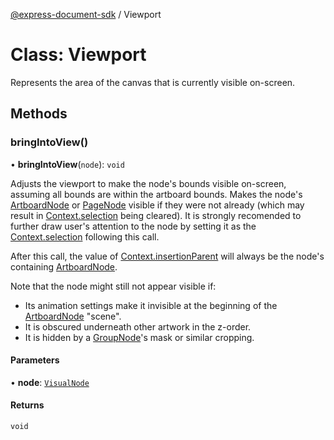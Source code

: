 [@express-document-sdk](../overview.md) / Viewport

# Class: Viewport

Represents the area of the canvas that is currently visible on-screen.

## Methods

### bringIntoView()

• **bringIntoView**(`node`): `void`

Adjusts the viewport to make the node's bounds visible on-screen, assuming all bounds are within the artboard bounds.
Makes the node's [ArtboardNode](ArtboardNode.md) or [PageNode](PageNode.md) visible if they were not already
(which may result in [Context.selection](Context.md#selection) being cleared). It is strongly recomended
to further draw user's attention to the node by setting it as the [Context.selection](Context.md#selection) following this call.

After this call, the value of [Context.insertionParent](Context.md#insertionparent) will always be the node's containing [ArtboardNode](ArtboardNode.md).

Note that the node might still not appear visible if:
  - Its animation settings make it invisible at the beginning of the [ArtboardNode](ArtboardNode.md) "scene".
  - It is obscured underneath other artwork in the z-order.
  - It is hidden by a [GroupNode](GroupNode.md)'s mask or similar cropping.

#### Parameters

• **node**: [`VisualNode`](VisualNode.md)

#### Returns

`void`
